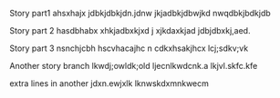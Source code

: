 Story part1
ahsxhajx
jdbkjdbkjdn.jdnw
jkjadbkjdbwjkd
nwqdbkjbdkjdb


Story part 2
hasdbhabx
xhkjadbxkjxd
j xjkdaxkjad
jdbjdbxkj,aed.



Story part 3
nsnchjcbh
hscvhacajhc
n cdkxhsakjhcx
lcj;sdkv;vk


Another story branch
lkwdj;owldk;old
ljecnlkwdcnk.a
lkjvl.skfc.kfe

extra lines in another
jdxn.ewjxlk
lknwskdxmnkwecm